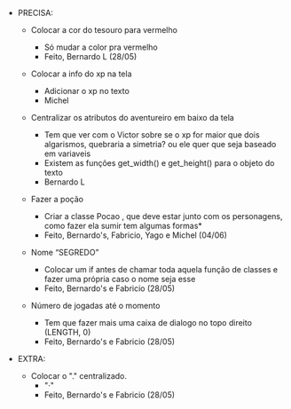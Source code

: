 * PRECISA:
    - Colocar a cor do tesouro para vermelho
        - Só mudar a color pra vermelho
        - Feito, Bernardo L (28/05)
        
    - Colocar a info do xp na tela
        - Adicionar o xp no texto
        - Michel

    - Centralizar os atributos do aventureiro em baixo da tela
        - Tem que ver com o Victor sobre se o xp for maior que dois algarismos, quebraria a simetria? ou ele quer que seja baseado em variaveis
        - Existem as funções get_width() e get_height() para o objeto do texto
        - Bernardo L

    - Fazer a poção
        - Criar a classe Pocao , que deve estar junto com os personagens, como fazer ela sumir tem algumas formas*
        - Feito, Bernardo's, Fabricio, Yago e Michel (04/06)

    - Nome “SEGREDO”
        - Colocar um if antes de chamar toda aquela função de classes e fazer uma própria caso o nome seja esse
        - Feito, Bernardo's e Fabricio (28/05)

    - Número de jogadas até o momento
        - Tem que fazer mais uma caixa de dialogo no topo direito (LENGTH, 0)
        - Feito, Bernardo's e Fabricio (28/05)


* EXTRA:
    - Colocar o "." centralizado.
        - "·"
        - Feito, Bernardo's e Fabricio (28/05)
